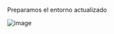Preparamos el entorno actualizado

![image](https://github.com/informaticaeloy/Manuales-And-HowTo/assets/20743678/4b05bc59-e3c1-4462-b0d2-f276f27be5bd)
